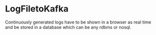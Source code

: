# LogFiletoKafka
Continuously generated logs have to be shown in a browser as real time and be stored in a database which can be any rdbms or nosql.
